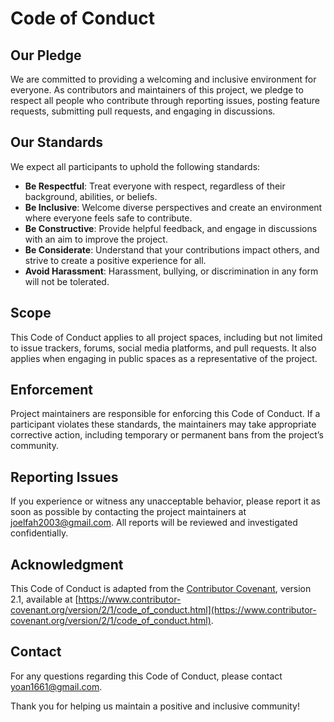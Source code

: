 # **Code of Conduct**

## **Our Pledge**
We are committed to providing a welcoming and inclusive environment for everyone. As contributors and maintainers of this project, we pledge to respect all people who contribute through reporting issues, posting feature requests, submitting pull requests, and engaging in discussions.

## **Our Standards**
We expect all participants to uphold the following standards:
- **Be Respectful**: Treat everyone with respect, regardless of their background, abilities, or beliefs.
- **Be Inclusive**: Welcome diverse perspectives and create an environment where everyone feels safe to contribute.
- **Be Constructive**: Provide helpful feedback, and engage in discussions with an aim to improve the project.
- **Be Considerate**: Understand that your contributions impact others, and strive to create a positive experience for all.
- **Avoid Harassment**: Harassment, bullying, or discrimination in any form will not be tolerated.

## **Scope**
This Code of Conduct applies to all project spaces, including but not limited to issue trackers, forums, social media platforms, and pull requests. It also applies when engaging in public spaces as a representative of the project.

## **Enforcement**
Project maintainers are responsible for enforcing this Code of Conduct. If a participant violates these standards, the maintainers may take appropriate corrective action, including temporary or permanent bans from the project’s community.

## **Reporting Issues**
If you experience or witness any unacceptable behavior, please report it as soon as possible by contacting the project maintainers at [joelfah2003@gmail.com](joelfah2003@gmail.com). All reports will be reviewed and investigated confidentially.

## **Acknowledgment**
This Code of Conduct is adapted from the [Contributor Covenant](https://www.contributor-covenant.org), version 2.1, available at [https://www.contributor-covenant.org/version/2/1/code_of_conduct.html](https://www.contributor-covenant.org/version/2/1/code_of_conduct.html).

## **Contact**
For any questions regarding this Code of Conduct, please contact [yoan1661@gmail.com](joelfah2003@gmail.com).

Thank you for helping us maintain a positive and inclusive community!
